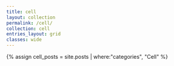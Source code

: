 ```yaml
---
title: cell
layout: collection
permalink: /cell/
collection: cell
entries_layout: grid
classes: wide
---
```


{% assign cell_posts = site.posts | where:"categories", "Cell" %}